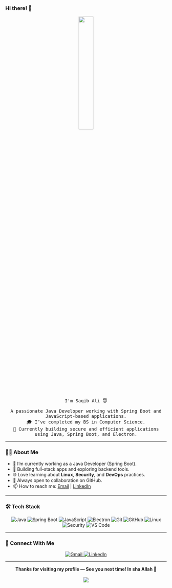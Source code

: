 ### Hi there! 👋

<p align="center">
  <img src="images/welcome.gif" width="30%">
  <br><br>
  <samp>
    I'm Saqib Ali 😇
    <br><br>
    A passionate Java Developer working with Spring Boot and JavaScript-based applications.
    <br>
    🎓 I’ve completed my BS in Computer Science.
    <br>
    🔧 Currently building secure and efficient applications using Java, Spring Boot, and Electron.
  </samp>
</p>

---

### 👨‍💻 About Me

- 💼 I’m currently working as a Java Developer (Spring Boot).
- 🚀 Building full-stack apps and exploring backend tools.
- 🌐 Love learning about **Linux**, **Security**, and **DevOps** practices.
- 💬 Always open to collaboration on GitHub.
- 📫 How to reach me: [Email](mailto:mrsaqibale@gmail.com) | [LinkedIn](https://www.linkedin.com/in/mrsaqibale)

---

### 🛠️ Tech Stack

<div align="center">

![Java](https://img.shields.io/badge/java-%23ED8B00.svg?style=for-the-badge&logo=java&logoColor=white)
![Spring Boot](https://img.shields.io/badge/springboot-%236DB33F.svg?style=for-the-badge&logo=springboot&logoColor=white)
![JavaScript](https://img.shields.io/badge/javascript-%23323330.svg?style=for-the-badge&logo=javascript&logoColor=%23F7DF1E)
![Electron](https://img.shields.io/badge/electron-191970?style=for-the-badge&logo=electron&logoColor=white)
![Git](https://img.shields.io/badge/git-%23F05033.svg?style=for-the-badge&logo=git&logoColor=white)
![GitHub](https://img.shields.io/badge/github-100000?style=for-the-badge&logo=github&logoColor=white)
![Linux](https://img.shields.io/badge/linux-%23FCC624.svg?style=for-the-badge&logo=linux&logoColor=black)
![Security](https://img.shields.io/badge/security-%23000000.svg?style=for-the-badge&logo=security&logoColor=white)
![VS Code](https://img.shields.io/badge/vscode-007ACC.svg?style=for-the-badge&logo=visual-studio-code&logoColor=white)

</div>

---

### 🤝 Connect With Me

<div align="center">
  <a href="mailto:mrsaqibale@gmail.com">
    <img src="https://img.shields.io/badge/email-D14836?style=for-the-badge&logo=gmail&logoColor=white" alt="Gmail">
  </a>
  <a href="https://www.linkedin.com/in/mrsaqibale" target="_blank">
    <img src="https://img.shields.io/badge/linkedin-0A66C2?style=for-the-badge&logo=linkedin&logoColor=white" alt="LinkedIn">
  </a>
</div>

---

<p align="center">
  <b>Thanks for visiting my profile — See you next time! In sha Allah 🤲</b>
  <br><br>
  <img src="https://profile-counter.glitch.me/mrsaqibale/count.svg" />
</p>
